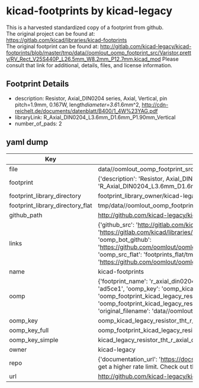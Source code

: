 # kicad-footprints by kicad-legacy  
This is a harvested standardized copy of a footprint from github.  
The original project can be found at:  
https://gitlab.com/kicad/libraries/kicad-footprints  
The original footprint can be found at:
http://gitlab.com/kicad-legacy/kicad-footprints/blob/master/tmp/data//oomlout_oomp_footprint_src/Varistor.pretty/RV_Rect_V25S440P_L26.5mm_W8.2mm_P12.7mm.kicad_mod
Please consult that link for additional, details, files, and license information.  
## Footprint Details
* description: Resistor, Axial_DIN0204 series, Axial, Vertical, pin pitch=1.9mm, 0.167W, length*diameter=3.6*1.6mm^2, http://cdn-reichelt.de/documents/datenblatt/B400/1_4W%23YAG.pdf  
* libraryLink: R_Axial_DIN0204_L3.6mm_D1.6mm_P1.90mm_Vertical  
* number_of_pads: 2  
## yaml dump  
| Key | Value |  
| --- | --- |  
| file | data//oomlout_oomp_footprint_src/kicad-footprints/Resistor_THT.pretty/R_Axial_DIN0204_L3.6mm_D1.6mm_P1.90mm_Vertical.kicad_mod |  
| footprint | {'description': 'Resistor, Axial_DIN0204 series, Axial, Vertical, pin pitch=1.9mm, 0.167W, length*diameter=3.6*1.6mm^2, http://cdn-reichelt.de/documents/datenblatt/B400/1_4W%23YAG.pdf', 'libraryLink': 'R_Axial_DIN0204_L3.6mm_D1.6mm_P1.90mm_Vertical', 'number_of_pads': 2} |  
| footprint_library_directory | footprint_library_owner/kicad-legacy_kicad-footprints |  
| footprint_library_directory_flat | tmp/data//oomlout_oomp_footprint_src/footprints_flat/kicad_legacy_resistor_tht_r_axial_din0204_l3_6mm_d1_6mm_p1_90mm_vertical/working |  
| github_path | http://github.com/kicad-legacy/kicad-footprints/blob/master/tmp/data//oomlout_oomp_footprint_src/Resistor_THT.pretty/R_Axial_DIN0204_L3.6mm_D1.6mm_P1.90mm_Vertical.kicad_mod |  
| links | {'github_src': 'http://gitlab.com/kicad-legacy/kicad-footprints/blob/master/tmp/data//oomlout_oomp_footprint_src/Varistor.pretty/RV_Rect_V25S440P_L26.5mm_W8.2mm_P12.7mm.kicad_mod', 'github_src_repo': 'https://gitlab.com/kicad/libraries/kicad-footprints', 'oomp_bot': 'tmp/data//oomlout_oomp_footprint_src/footprints/kicad_legacy_resistor_tht_r_axial_din0204_l3_6mm_d1_6mm_p1_90mm_vertical/working', 'oomp_bot_github': 'https://github.com/oomlout/oomlout_oomp_footprint_bot/tree/main/tmp/data//oomlout_oomp_footprint_src/footprints/kicad_legacy_resistor_tht_r_axial_din0204_l3_6mm_d1_6mm_p1_90mm_vertical/working', 'oomp_src_flat': 'footprints_flat/tmp/data//oomlout_oomp_footprint_src/footprints_flat/kicad_legacy_resistor_tht_r_axial_din0204_l3_6mm_d1_6mm_p1_90mm_vertical/working', 'oomp_src_flat_github': 'https://github.com/oomlout/oomlout_oomp_footprint_src/tree/main/tmp/data//oomlout_oomp_footprint_src/footprints_flat/kicad_legacy_resistor_tht_r_axial_din0204_l3_6mm_d1_6mm_p1_90mm_vertical/working'} |  
| name | kicad-footprints |  
| oomp | {'footprint_name': 'r_axial_din0204_l3_6mm_d1_6mm_p1_90mm_vertical', 'library_name': 'resistor_tht', 'md5': 'ad5ce1fe2ca217c3ade09043f088fce2', 'md5_10': 'ad5ce1fe2c', 'md5_5': 'ad5ce', 'md5_6': 'ad5ce1', 'oomp_key': 'oomp_kicad_legacy_resistor_tht_r_axial_din0204_l3_6mm_d1_6mm_p1_90mm_vertical', 'oomp_key_extra': 'oomp_footprint_kicad_legacy_resistor_tht_r_axial_din0204_l3_6mm_d1_6mm_p1_90mm_vertical', 'oomp_key_full': 'oomp_footprint_kicad_legacy_resistor_tht_r_axial_din0204_l3_6mm_d1_6mm_p1_90mm_vertical_ad5ce1', 'oomp_key_simple': 'kicad_legacy_resistor_tht_r_axial_din0204_l3_6mm_d1_6mm_p1_90mm_vertical', 'original_filename': 'data//oomlout_oomp_footprint_src/kicad-footprints/Resistor_THT.pretty/R_Axial_DIN0204_L3.6mm_D1.6mm_P1.90mm_Vertical.kicad_mod', 'owner_name': 'kicad_legacy'} |  
| oomp_key | oomp_kicad_legacy_resistor_tht_r_axial_din0204_l3_6mm_d1_6mm_p1_90mm_vertical |  
| oomp_key_full | oomp_footprint_kicad_legacy_resistor_tht_r_axial_din0204_l3_6mm_d1_6mm_p1_90mm_vertical |  
| oomp_key_simple | kicad_legacy_resistor_tht_r_axial_din0204_l3_6mm_d1_6mm_p1_90mm_vertical |  
| owner | kicad-legacy |  
| repo | {'documentation_url': 'https://docs.github.com/rest/overview/resources-in-the-rest-api#rate-limiting', 'message': "API rate limit exceeded for 84.66.142.224. (But here's the good news: Authenticated requests get a higher rate limit. Check out the documentation for more details.)"} |  
| url | http://github.com/kicad-legacy/kicad-footprints |  


